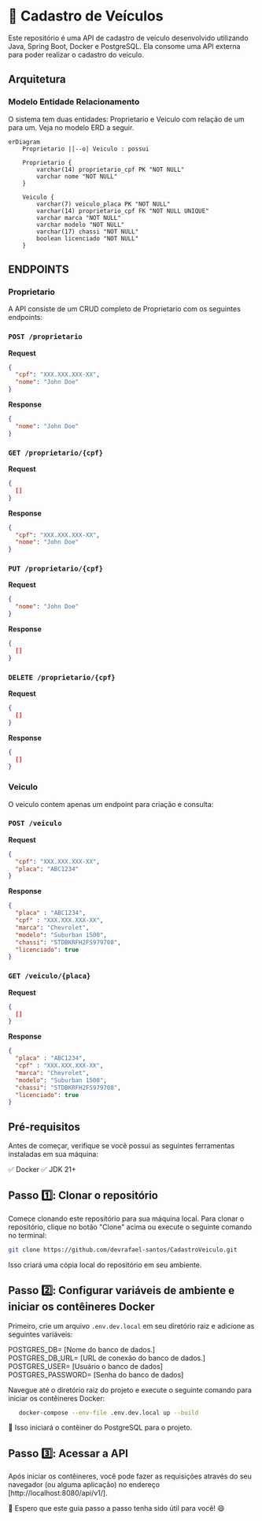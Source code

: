 # 🚀 Cadastro de Veículos

Este repositório é uma API de cadastro de veículo desenvolvido utilizando Java, Spring Boot, Docker e PostgreSQL. Ela consome uma API externa para poder realizar o cadastro do veículo.

## Arquitetura

### Modelo Entidade Relacionamento

O sistema tem duas entidades: Proprietario e Veiculo com relação de um para um. Veja no modelo ERD a seguir.

```mermaid
erDiagram
    Proprietario ||--o| Veiculo : possui
    
    Proprietario {
        varchar(14) proprietario_cpf PK "NOT NULL"
        varchar nome "NOT NULL"
    }
    
    Veiculo {
        varchar(7) veiculo_placa PK "NOT NULL"
        varchar(14) proprietario_cpf FK "NOT NULL UNIQUE"
        varchar marca "NOT NULL"
        varchar modelo "NOT NULL"
        varchar(17) chassi "NOT NULL"
        boolean licenciado "NOT NULL"
    }
```

## ENDPOINTS

### Proprietario

A API consiste de um CRUD completo de Proprietario com os seguintes endpoints:

### `POST /proprietario`

**Request**

```json
{
  "cpf": "XXX.XXX.XXX-XX",
  "nome": "John Doe"
}
```

**Response**

```json
{
  "nome": "John Doe"
}
```

### `GET /proprietario/{cpf}`

**Request**

```json
{
  []
}
```

**Response**

```json
{
  "cpf": "XXX.XXX.XXX-XX",
  "nome": "John Doe"
}
```

### `PUT /proprietario/{cpf}`

**Request**

```json
{
  "nome": "John Doe"
}
```

**Response**

```json
{
  []
}
```

### `DELETE /proprietario/{cpf}`

**Request**

```json
{
  []
}
```

**Response**

```json
{
  []
}
```

### Veiculo

O veiculo contem apenas um endpoint para criação e consulta:

### `POST /veiculo`

**Request**

```json
{
  "cpf": "XXX.XXX.XXX-XX",
  "placa": "ABC1234"
}
```

**Response**

```json
{   
  "placa" : "ABC1234",
  "cpf" : "XXX.XXX.XXX-XX",
  "marca": "Chevrolet",
  "modelo": "Suburban 1500",
  "chassi": "5TDBKRFH2FS979708",
  "licenciado": true
}
```

### `GET /veiculo/{placa}`

**Request**

```json
{
  []
}
```

**Response**

```json
{   
  "placa" : "ABC1234",
  "cpf" : "XXX.XXX.XXX-XX",
  "marca": "Chevrolet",
  "modelo": "Suburban 1500",
  "chassi": "5TDBKRFH2FS979708",
  "licenciado": true
}
```


## Pré-requisitos

Antes de começar, verifique se você possui as seguintes ferramentas instaladas em sua máquina:

✅ Docker
✅ JDK 21+

## Passo 1️⃣: Clonar o repositório

Comece clonando este repositório para sua máquina local. Para clonar o repositório, clique no botão "Clone" acima ou execute o seguinte comando no terminal:

```bash
git clone https://github.com/devrafael-santos/CadastroVeiculo.git
```

Isso criará uma cópia local do repositório em seu ambiente.

## Passo 2️⃣: Configurar variáveis de ambiente e iniciar os contêineres Docker

Primeiro, crie um arquivo ``.env.dev.local`` em seu diretório raiz e adicione as seguintes variáveis:

POSTGRES_DB= [Nome do banco de dados.]  
POSTGRES_DB_URL= [URL de conexão do banco de dados.]  
POSTGRES_USER= [Usuário o banco de dados]  
POSTGRES_PASSWORD= [Senha do banco de dados]

Navegue até o diretório raiz do projeto e execute o seguinte comando para iniciar os contêineres Docker:

```bash
   docker-compose --env-file .env.dev.local up --build
```

🐳 Isso iniciará o contêiner do PostgreSQL para o projeto.

## Passo 3️⃣: Acessar a API

Após iniciar os contêineres, você pode fazer as requisições através do seu navegador (ou alguma aplicação) no endereço [http://localhost:8080/api/v1/].


🎉 Espero que este guia passo a passo tenha sido útil para você! 😄
